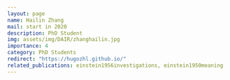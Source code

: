 ```yaml
---
layout: page
name: Hailin Zhang
mail: start in 2020
description: PhD Student
img: assets/img/DAIR/zhanghailin.jpg
importance: 4
category: PhD Students
redirect: "https://hugozhl.github.io/"
related_publications: einstein1956investigations, einstein1950meaning
---
```

